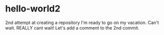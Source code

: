 # hello-world2
2nd attempt at creating a repository
I'm ready to go on my vacation. Can't wait.
REALLY cant wait!
Let's add a comment to the 2nd commit.
